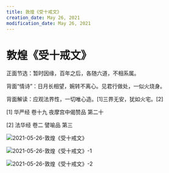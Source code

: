 ```yaml
---
title: 敦煌《受十戒文》
creation_date: May 26, 2021
modification_date: May 26, 2021
---
```



# 敦煌《受十戒文》

正面节选：暂时因缘，百年之后，各随六道，不相系属。

背面“情诗”：日月长相望，婉转不离心。见君行做处，一似火烧身。

背面解读：应观法界性，一切唯心造。[1]三界无安，犹如火宅。[2]

[1] 华严经 卷十九 夜摩宫中偈赞品 第二十

[2] 法华经 卷二 譬喻品 第三

![2021-05-26-敦煌《受十戒文》](assets/2021-05-26-敦煌《受十戒文》.jpeg)

![2021-05-26-敦煌《受十戒文》-1](assets/2021-05-26-敦煌《受十戒文》-1.jpeg)

![2021-05-26-敦煌《受十戒文》-2](assets/2021-05-26-敦煌《受十戒文》-2.jpeg)

